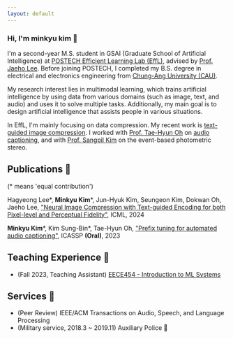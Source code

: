 ```yaml
---
layout: default
---
```


### Hi, I'm minkyu kim 👋
I'm a second-year M.S. student in GSAI (Graduate School of Artificial Intelligence) at [POSTECH Efficient Learning Lab (EffL)](http://effl.postech.ac.kr), advised by [Prof. Jaeho Lee](https://jaeho-lee.github.io). Before joining POSTECH, I completed my B.S. degree in electrical and electronics engineering from [Chung-Ang University (CAU)](https://www.cau.ac.kr/).

My research interest lies in multimodal learning, which trains artificial intelligence by using data from various domains (such as image, text, and audio) and uses it to solve multiple tasks. Additionally, my main goal is to design artificial intelligence that assists people in various situations.

In EffL, I'm mainly focusing on data compression. My recent work is [text-guided image compression](https://taco-nic.github.io). I worked with [Prof. Tae-Hyun Oh](https://ami.postech.ac.kr/members/tae-hyun-oh) on [audio captioning](https://prefixaac.github.io), and with [Prof. Sangpil Kim](https://kuaicv.com/professor/) on the event-based photometric stereo. 

<!--Text can be **bold**, _italic_, or ~~strikethrough~~. -->

## Publications 📜

(\* means 'equal contribution')

Hagyeong Lee\*, **Minkyu Kim**\*, Jun-Hyuk Kim, Seungeon Kim, Dokwan Oh, Jaeho Lee, ["Neural Image Compression with Text-guided Encoding for both Pixel-level and Perceptual Fidelity"](https://taco-nic.github.io), ICML, 2024

**Minkyu Kim**\*, Kim Sung-Bin\*, Tae-Hyun Oh, ["Prefix tuning for automated audio captioning"](https://prefixaac.github.io), ICASSP **(Oral)**, 2023


## Teaching Experience 📝

* (Fall 2023, Teaching Assistant) [EECE454 - Introduction to ML Systems](https://jaeho-lee.github.io/docs/teaching/fall23/)


## Services 💼
* (Peer Review) IEEE/ACM Transactions on Audio, Speech, and Language Processing
* (Military service, 2018.3 ~ 2019.11) Auxiliary Police 👮


<!--[Link to another page](./another-page.html).

There should be whitespace between paragraphs.

There should be whitespace between paragraphs. We recommend including a README, or a file with information about your project.

# Header 1

This is a normal paragraph following a header. GitHub is a code hosting platform for version control and collaboration. It lets you and others work together on projects from anywhere.

## Header 2

> This is a blockquote following a header.
>
> When something is important enough, you do it even if the odds are not in your favor.

### Header 3

```js
// Javascript code with syntax highlighting.
var fun = function lang(l) {
  dateformat.i18n = require('./lang/' + l)
  return true;
}
```

```ruby
# Ruby code with syntax highlighting
GitHubPages::Dependencies.gems.each do |gem, version|
  s.add_dependency(gem, "= #{version}")
end
```

#### Header 4

*   This is an unordered list following a header.
*   This is an unordered list following a header.
*   This is an unordered list following a header.

##### Header 5

1.  This is an ordered list following a header.
2.  This is an ordered list following a header.
3.  This is an ordered list following a header.

###### Header 6

| head1        | head two          | three |
|:-------------|:------------------|:------|
| ok           | good swedish fish | nice  |
| out of stock | good and plenty   | nice  |
| ok           | good `oreos`      | hmm   |
| ok           | good `zoute` drop | yumm  |

### There's a horizontal rule below this.

* * *

### Here is an unordered list:

*   Item foo
*   Item bar
*   Item baz
*   Item zip

### And an ordered list:

1.  Item one
1.  Item two
1.  Item three
1.  Item four

### And a nested list:

- level 1 item
  - level 2 item
  - level 2 item
    - level 3 item
    - level 3 item
- level 1 item
  - level 2 item
  - level 2 item
  - level 2 item
- level 1 item
  - level 2 item
  - level 2 item
- level 1 item

### Small image

![Octocat](https://github.githubassets.com/images/icons/emoji/octocat.png)

### Large image

![Branching](https://guides.github.com/activities/hello-world/branching.png)


### Definition lists can be used with HTML syntax.

<dl>
<dt>Name</dt>
<dd>Godzilla</dd>
<dt>Born</dt>
<dd>1952</dd>
<dt>Birthplace</dt>
<dd>Japan</dd>
<dt>Color</dt>
<dd>Green</dd>
</dl>

```
Long, single-line code blocks should not wrap. They should horizontally scroll if they are too long. This line should be long enough to demonstrate this.
```

```
The final element.
```
 -->
